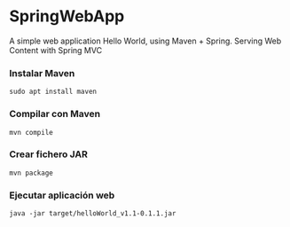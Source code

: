 # SpringWebApp
A simple web application Hello World, using Maven + Spring. Serving Web Content with Spring MVC

### Instalar Maven
```
sudo apt install maven
```

### Compilar con Maven
```
mvn compile
```

### Crear fichero JAR 
```
mvn package
```

### Ejecutar aplicación web
```
java -jar target/helloWorld_v1.1-0.1.1.jar 
```
